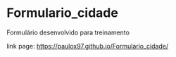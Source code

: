 # Formulario_cidade

Formulário desenvolvido para treinamento

link page: https://paulox97.github.io/Formulario_cidade/
